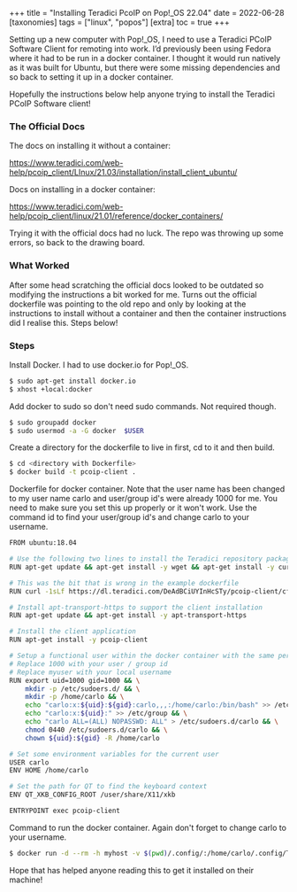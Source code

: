 +++
title = "Installing Teradici PcoIP on Pop!_OS 22.04"
date = 2022-06-28
[taxonomies]
  tags = ["linux", "popos"]
[extra]
  toc = true
+++

Setting up a new computer with Pop!_OS, I need to use a Teradici PCoIP Software Client for remoting into work. I’d previously been using Fedora where it had to be run in a docker container. I thought it would run natively as it was built for Ubuntu, but there were some missing dependencies and so back to setting it up in a docker container.

Hopefully the instructions below help anyone trying to install the Teradici PCoIP Software client!

### The Official Docs

The docs on installing it without a container:

<https://www.teradici.com/web-help/pcoip_client/LInux/21.03/installation/install_client_ubuntu/>

Docs on installing in a docker container:

<https://www.teradici.com/web-help/pcoip_client/linux/21.01/reference/docker_containers/>

Trying it with the official docs had no luck. The repo was throwing up some errors, so back to the drawing board.

### What Worked

After some head scratching the official docs looked to be outdated so modifying the instructions a bit worked for me. Turns out the official dockerfile was pointing to the old repo and only by looking at the instructions to install without a container and then the container instructions did I realise this. Steps below!

### Steps

Install Docker. I had to use docker.io for Pop!_OS.

``` bash
$ sudo apt-get install docker.io
$ xhost +local:docker
```

Add docker to sudo so don't need sudo commands. Not required though.

``` bash
$ sudo groupadd docker
$ sudo usermod -a -G docker  $USER
```

Create a directory for the dockerfile to live in first, cd to it and then build.

``` bash
$ cd <directory with Dockerfile>
$ docker build -t pcoip-client .
```

Dockerfile for docker container. Note that the user name has been changed to my user name carlo and user/group id's were already 1000 for me. You need to make sure you set this up properly or it won't work. Use the command id to find your user/group id's and change carlo to your username.

``` bash
FROM ubuntu:18.04

# Use the following two lines to install the Teradici repository package
RUN apt-get update && apt-get install -y wget && apt-get install -y curl

# This was the bit that is wrong in the example dockerfile
RUN curl -1sLf https://dl.teradici.com/DeAdBCiUYInHcSTy/pcoip-client/cfg/setup/bash.deb.sh | sh=ubuntu codename=bionic bash

# Install apt-transport-https to support the client installation
RUN apt-get update && apt-get install -y apt-transport-https

# Install the client application
RUN apt-get install -y pcoip-client

# Setup a functional user within the docker container with the same permissions as your local user.
# Replace 1000 with your user / group id
# Replace myuser with your local username
RUN export uid=1000 gid=1000 && \
    mkdir -p /etc/sudoers.d/ && \
    mkdir -p /home/carlo && \
    echo "carlo:x:${uid}:${gid}:carlo,,,:/home/carlo:/bin/bash" >> /etc/passwd && \
    echo "carlo:x:${uid}:" >> /etc/group && \
    echo "carlo ALL=(ALL) NOPASSWD: ALL" > /etc/sudoers.d/carlo && \
    chmod 0440 /etc/sudoers.d/carlo && \
    chown ${uid}:${gid} -R /home/carlo

# Set some environment variables for the current user
USER carlo
ENV HOME /home/carlo

# Set the path for QT to find the keyboard context
ENV QT_XKB_CONFIG_ROOT /user/share/X11/xkb

ENTRYPOINT exec pcoip-client
```

Command to run the docker container. Again don't forget to change carlo to your username.

``` bash
$ docker run -d --rm -h myhost -v $(pwd)/.config/:/home/carlo/.config/Teradici -v $(pwd)/.logs:/tmp/Teradici/$USER/PCoIPClient/logs -v /tmp/.X11-unix:/tmp/.X11-unix -e DISPLAY=$DISPLAY pcoip-client
```

Hope that has helped anyone reading this to get it installed on their machine!
